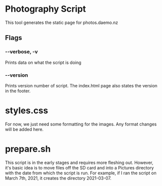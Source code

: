 # Photography Script

This tool generates the static page for photos.daemo.nz

## Flags
### --verbose, -v
Prints data on what the script is doing

### --version
Prints version number of script. The index.html page also states the version in the footer.

# styles.css
For now, we just need some formatting for the images. Any format changes will be added here.

# prepare.sh
This script is in the early stages and requires more fleshing out. However, it's basic idea is to move files off the SD card and into a Pictures directory with the date from which the script is run. For example, if I ran the script on March 7th, 2021, it creates the directory 2021-03-07. 
